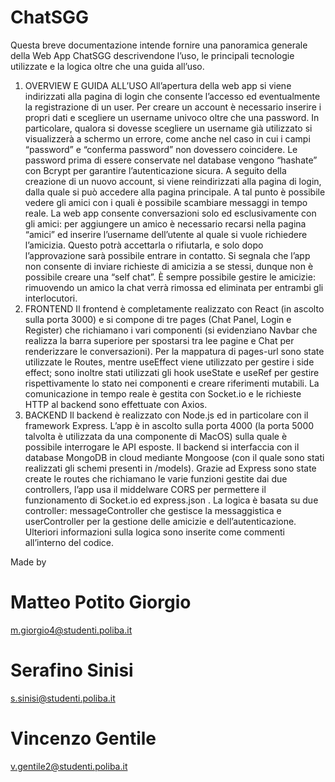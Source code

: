 # ChatSGG


Questa breve documentazione intende fornire una panoramica generale della Web App ChatSGG descrivendone l’uso, le principali tecnologie utilizzate e la logica oltre che una guida all’uso.
1. OVERVIEW E GUIDA ALL’USO
All’apertura della web app si viene indirizzati alla pagina di login che consente l’accesso ed eventualmente la registrazione di un user. Per creare un account è necessario inserire i propri dati e scegliere un username univoco oltre che una password. In particolare, qualora si dovesse scegliere un username già utilizzato si visualizzerà a schermo un errore, come anche nel caso in cui i campi “password” e “conferma password” non dovessero coincidere. Le password prima di essere conservate nel database vengono “hashate” con Bcrypt per garantire l’autenticazione sicura.
A seguito della creazione di un nuovo account, si viene reindirizzati alla pagina di login, dalla quale si può accedere alla pagina principale. A tal punto è possibile vedere gli amici con i quali è possibile scambiare messaggi in tempo reale.
La web app consente conversazioni solo ed esclusivamente con gli amici: per aggiungere un amico è necessario recarsi nella pagina “amici” ed inserire l’username dell’utente al quale si vuole richiedere l’amicizia. Questo potrà accettarla o rifiutarla, e solo dopo l’approvazione sarà possibile entrare in contatto. Si segnala che l’app non consente di inviare richieste di amicizia a se stessi, dunque non è possibile creare una “self chat”.
È sempre possibile gestire le amicizie: rimuovendo un amico la chat verrà rimossa ed eliminata per entrambi gli interlocutori.
2. FRONTEND
Il frontend è completamente realizzato con React (in ascolto sulla porta 3000) e si compone di tre pages (Chat Panel, Login e Register) che richiamano i vari componenti (si evidenziano Navbar che realizza la barra superiore per spostarsi tra lee pagine e Chat per renderizzare le conversazioni).
Per la mappatura di pages-url sono state utilizzate le Routes, mentre useEffect viene utilizzato per gestire i side effect; sono inoltre stati utilizzati gli hook useState e useRef per gestire rispettivamente lo stato nei componenti e creare riferimenti mutabili. La comunicazione in tempo reale è gestita con Socket.io e le richieste HTTP al backend sono effettuate con Axios.
3. BACKEND
Il backend è realizzato con Node.js ed in particolare con il framework Express. L’app è in ascolto sulla porta 4000 (la porta 5000 talvolta è utilizzata da una componente di MacOS) sulla quale è possibile interrogare le API esposte. Il backend si interfaccia con il database MongoDB in cloud mediante Mongoose (con il quale sono stati realizzati gli schemi presenti in /models). Grazie ad Express sono state create le routes che richiamano le varie funzioni gestite dai due controllers, l’app usa il middelware CORS per permettere il funzionamento di Socket.io ed express.json .
La logica è basata su due controller: messageController che gestisce la messaggistica e userController per la gestione delle amicizie e dell’autenticazione.
Ulteriori informazioni sulla logica sono inserite come commenti all’interno del codice.

Made by
# Matteo Potito Giorgio
m.giorgio4@studenti.poliba.it

# Serafino Sinisi
s.sinisi@studenti.poliba.it

# Vincenzo Gentile
v.gentile2@studenti.poliba.it

